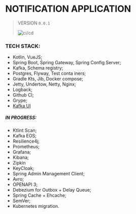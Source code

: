 # NOTIFICATION APPLICATION
> VERSION 
`0.0.1`
>
> ![ci/cd](https://github.com/fragaLY/notification/workflows/ci/cd/badge.svg)
>

### TECH STACK:
* Kotlin, VueJS;
* Spring Boot, Spring Gateway, Spring Config Server;
* Kafka, Schema registry;
* Postgres, Flyway, Test conta  iners;
* Gradle Kts, Jib, Docker compose;
* Jetty, Undertow, Netty, Nginx; 
* Logback;
* Github CI;
* Grype;
* [Kafka UI](https://github.com/obsidiandynamics/kafdrop)

##### IN PROGRESS:
* Ktlint Scan;
* Kafka EOS;
* Resilience4j;
* Prometheus;
* Grafana;
* Kibana;
* Zipkin
* KeyCloak;
* Spring Admin Management Client;
* Avro;
* OPENAPI 3;
* Debezium for Outbox + Delay Queue;
* Spring Cache + Ehcache;
* SemVer;
* Kubernetes migration.
